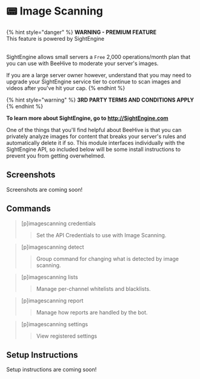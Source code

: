 # 📟 Image Scanning

{% hint style="danger" %}
**WARNING - PREMIUM FEATURE**\
This feature is powered by SightEngine

&#x20;\
SightEngine allows small servers a `Free` 2,000 operations/month plan that you can use with BeeHive to moderate your server's images.&#x20;



If you are a large server owner however, understand that you may need to upgrade your SightEngine service tier to continue to scan images and videos after you've hit your cap.&#x20;
{% endhint %}

{% hint style="warning" %}
**3RD PARTY TERMS AND CONDITIONS APPLY**
{% endhint %}

**To learn more about SightEngine, go to http://SightEngine.com**

One of the things that you'll find helpful about BeeHive is that you can privately analyze images for content that breaks your server's rules and automatically delete it if so. This module interfaces individually with the SightEngine API, so included below will be some install instructions to prevent you from getting overwhelmed.

## Screenshots

Screenshots are coming soon!

## Commands

> \[p]imagescanning credentials
>
> > Set the API Credentials to use with Image Scanning.

> \[p]imagescanning detect
>
> > Group command for changing what is detected by image scanning.

> \[p]imagescanning lists
>
> > Manage per-channel whitelists and blacklists.

> \[p]imagescanning report
>
> > Manage how reports are handled by the bot.

> \[p]imagescanning settings
>
> > View registered settings

## Setup Instructions

Setup instructions are coming soon!
